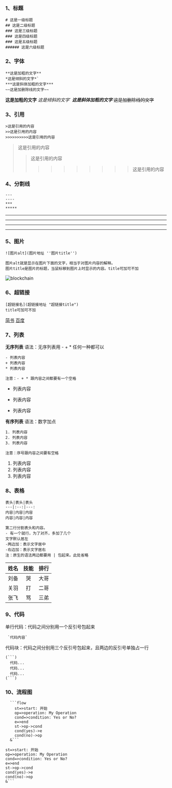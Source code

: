 ### 1、标题

```
# 这是一级标题
## 这是二级标题
### 这是三级标题
### 这是四级标题
### 这是五级标题
###### 这是六级标题
```


### 2、字体

```
**这是加粗的文字**
*这是倾斜的文字*`
***这是斜体加粗的文字***
~~这是加删除线的文字~~
```
**这是加粗的文字**
*这是倾斜的文字*`
***这是斜体加粗的文字***
~~这是加删除线的文字~~


### 3、引用

```
>这是引用的内容
>>这是引用的内容
>>>>>>>>>>这是引用的内容
```
>这是引用的内容
>>这是引用的内容
>>>>>>>>>>这是引用的内容



### 4、分割线

```
---
----
***
*****
```
---
----
***
*****



### 5、图片

```
![图片alt](图片地址 ''图片title'')

图片alt就是显示在图片下面的文字，相当于对图片内容的解释。
图片title是图片的标题，当鼠标移到图片上时显示的内容。title可加可不加
```
![blockchain](https://ss0.bdstatic.com70cFvHSh_Q1YnxGkpoWK1HF6hhy/it/u=702257389,1274025419&fm=27&gp=0.jpg "区块链")



### 6、超链接

```
[超链接名](超链接地址 "超链接title")
title可加可不加
```
[简书](http://jianshu.com)
[百度](http://baidu.com)



### 7、列表

**无序列表**
语法：无序列表用 - + * 任何一种都可以
```
- 列表内容
+ 列表内容
* 列表内容

注意：- + * 跟内容之间都要有一个空格
```
- 列表内容
+ 列表内容
* 列表内容


**有序列表**
语法：数字加点
```
1. 列表内容
2. 列表内容
3. 列表内容

注意：序号跟内容之间要有空格
```
1. 列表内容
2. 列表内容
3. 列表内容



### 8、表格

```
表头|表头|表头
---|:--:|---:
内容|内容|内容
内容|内容|内容

第二行分割表头和内容。
- 有一个就行，为了对齐，多加了几个
文字默认居左
-两边加：表示文字居中
-右边加：表示文字居右
注：原生的语法两边都要用 | 包起来。此处省略
```

姓名|技能|排行
--|:--:|--:
刘备|哭|大哥
关羽|打|二哥
张飞|骂|三弟



### 9、代码

单行代码：代码之间分别用一个反引号包起来
```
 `代码内容`
```

代码块：代码之间分别用三个反引号包起来，且两边的反引号单独占一行
```
(```)
  代码...
  代码...
  代码...
(```)
```



### 10、流程图
```
  ```flow
    st=>start: 开始
    op=>operation: My Operation
    cond=>condition: Yes or No?
    e=>end
    st->op->cond
    cond(yes)->e
    cond(no)->op
  &```
```

```flow
st=>start: 开始
op=>operation: My Operation
cond=>condition: Yes or No?
e=>end
st->op->cond
cond(yes)->e
cond(no)->op
&```






